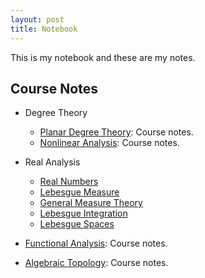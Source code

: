 ```yaml
---
layout: post
title: Notebook
---
```


This is my notebook and these are my notes. 

## Course Notes

- Degree Theory
    - [Planar Degree Theory](degree_theory.md): Course notes.
    - [Nonlinear Analysis](nonlinear_analysis.md): Course notes.

- Real Analysis
    - [Real Numbers](real_numbers.md)
    - [Lebesgue Measure](lebesgue_measure.md)
    - [General Measure Theory](general_measure.md)
    - [Lebesgue Integration](lebesgue_integration.md)
    - [Lebesgue Spaces](lebesgue_spaces.md)

- [Functional Analysis](functional_analysis.md): Course notes.

- [Algebraic Topology](algebraic_topology.md): Course notes.

